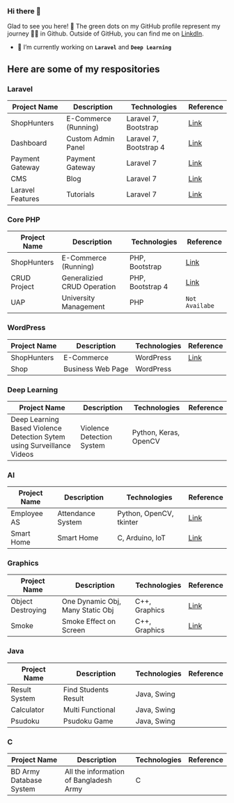 ### **Hi there 👋**

Glad to see you here! 🤩
The green dots on my GitHub profile represent my journey 🏃‍♂️ in Github. Outside of GitHub, you can find me on [LinkdIn](https://www.linkedin.com/in/md-imrul-hasan-65a156190/).

<!--
**imrulhasan273/imrulhasan273** is a ✨ _special_ ✨ repository because its `README.md` (this file) appears on your GitHub profile.

Here are some ideas to get you started:
🤩
🎯
🏸
- 👯 I’m looking to collaborate on ...
- 🤔 I’m looking for help with ...
- 💬 Ask me about ...
- 📫 How to reach me: ...
- 😄 Pronouns: ...
- ⚡ Fun fact: ...
- 🔭 I’m currently working on **`Laravel`** and **`Deep Learning`**

- 🌱 I’m currently learning **`ReactJS`**

-->

- 🔭 I’m currently working on **`Laravel`** and **`Deep Learning`**

## Here are some of my respositories

### Laravel

| Project Name     | Description          | Technologies           | Reference                                                             |
| ---------------- | -------------------- | ---------------------- | --------------------------------------------------------------------- |
| ShopHunters      | E-Commerce (Running) | Laravel 7, Bootstrap   | [Link](https://github.com/imrulhasan273/M-Laravel-Ecommerce)          |
| Dashboard        | Custom Admin Panel   | Laravel 7, Bootstrap 4 | [Link](https://github.com/imrulhasan273/Laravel-Dashboard-Bootstrap5) |
| Payment Gateway  | Payment Gateway      | Laravel 7              | [Link](https://github.com/imrulhasan273/payment-gateway)              |
| CMS              | Blog                 | Laravel 7              | [Link](https://github.com/imrulhasan273/Laravel-CMS)                  |
| Laravel Features | Tutorials            | Laravel 7              | [Link](https://github.com/imrulhasan273/laravel-seven)                |

### Core PHP

| Project Name | Description                 | Technologies     | Reference                                                                    |
| ------------ | --------------------------- | ---------------- | ---------------------------------------------------------------------------- |
| ShopHunters  | E-Commerce (Running)        | PHP, Bootstrap   | [Link](https://github.com/imrulhasan273/PHP-E-Commerce-Responsive)           |
| CRUD Project | Generalizied CRUD Operation | PHP, Bootstrap 4 | [Link](https://github.com/imrulhasan273/A-generalized-CRUD-System-using-PHP) |
| UAP          | University Management       | PHP              | `Not Availabe`                                                               |

### WordPress

| Project Name | Description       | Technologies | Reference                                                           |
| ------------ | ----------------- | ------------ | ------------------------------------------------------------------- |
| ShopHunters  | E-Commerce        | WordPress    | [Link](https://github.com/imrulhasan273/WordPress-E-Commerce-Black) |
| Shop         | Business Web Page | WordPress    |                                                                     |

### Deep Learning

| Project Name                                                           | Description               | Technologies          | Reference |
| ---------------------------------------------------------------------- | ------------------------- | --------------------- | --------- |
| Deep Learning Based Violence Detection Sytem using Surveillance Videos | Violence Detection System | Python, Keras, OpenCV |           |

### AI

| Project Name | Description       | Technologies            | Reference                                                             |
| ------------ | ----------------- | ----------------------- | --------------------------------------------------------------------- |
| Employee AS  | Attendance System | Python, OpenCV, tkinter | [Link](https://github.com/imrulhasan273/AI-Digital-Attendance-System) |
| Smart Home   | Smart Home        | C, Arduino, IoT         | [Link](https://github.com/imrulhasan273/AI-Digital-Attendance-System) |

### Graphics

| Project Name      | Description                      | Technologies  | Reference                                                       |
| ----------------- | -------------------------------- | ------------- | --------------------------------------------------------------- |
| Object Destroying | One Dynamic Obj, Many Static Obj | C++, Graphics | [Link](https://github.com/imrulhasan273/Object-Destroying-Game) |
| Smoke             | Smoke Effect on Screen           | C++, Graphics | [Link](https://github.com/imrulhasan273/Graphics-Smoke)         |

### Java

| Project Name  | Description          | Technologies | Reference |
| ------------- | -------------------- | ------------ | --------- |
| Result System | Find Students Result | Java, Swing  |           |
| Calculator    | Multi Functional     | Java, Swing  |           |
| Psudoku       | Psudoku Game         | Java, Swing  |           |

### C

| Project Name            | Description                            | Technologies | Reference |
| ----------------------- | -------------------------------------- | ------------ | --------- |
| BD Army Database System | All the information of Bangladesh Army | C            |           |
